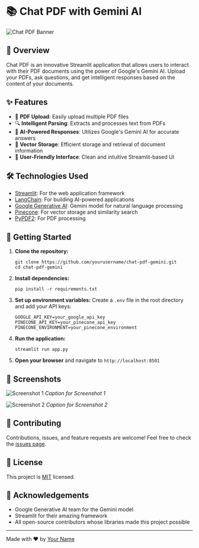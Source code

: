 # 📚 Chat PDF with Gemini AI

![Chat PDF Banner](https://your-image-url-here.com/banner.png)

## 🌟 Overview

Chat PDF is an innovative Streamlit application that allows users to interact with their PDF documents using the power of Google's Gemini AI. Upload your PDFs, ask questions, and get intelligent responses based on the content of your documents.

## ✨ Features

- 📁 **PDF Upload**: Easily upload multiple PDF files
- 🔍 **Intelligent Parsing**: Extracts and processes text from PDFs
- 🧠 **AI-Powered Responses**: Utilizes Google's Gemini AI for accurate answers
- 💾 **Vector Storage**: Efficient storage and retrieval of document information
- 🎨 **User-Friendly Interface**: Clean and intuitive Streamlit-based UI

## 🛠️ Technologies Used

- [Streamlit](https://streamlit.io/): For the web application framework
- [LangChain](https://python.langchain.com/): For building AI-powered applications
- [Google Generative AI](https://ai.google/): Gemini model for natural language processing
- [Pinecone](https://www.pinecone.io/): For vector storage and similarity search
- [PyPDF2](https://pypdf2.readthedocs.io/): For PDF processing

## 🚀 Getting Started

1. **Clone the repository:**

   ```
   git clone https://github.com/yourusername/chat-pdf-gemini.git
   cd chat-pdf-gemini
   ```

2. **Install dependencies:**

   ```
   pip install -r requirements.txt
   ```

3. **Set up environment variables:**
   Create a `.env` file in the root directory and add your API keys:

   ```
   GOOGLE_API_KEY=your_google_api_key
   PINECONE_API_KEY=your_pinecone_api_key
   PINECONE_ENVIRONMENT=your_pinecone_environment
   ```

4. **Run the application:**

   ```
   streamlit run app.py
   ```

5. **Open your browser** and navigate to `http://localhost:8501`

## 📸 Screenshots

![Screenshot 1](https://your-image-url-here.com/screenshot1.png)
_Caption for Screenshot 1_

![Screenshot 2](https://your-image-url-here.com/screenshot2.png)
_Caption for Screenshot 2_

## 🤝 Contributing

Contributions, issues, and feature requests are welcome! Feel free to check the [issues page](https://github.com/yourusername/chat-pdf-gemini/issues).

## 📝 License

This project is [MIT](https://choosealicense.com/licenses/mit/) licensed.

## 👏 Acknowledgements

- Google Generative AI team for the Gemini model
- Streamlit for their amazing framework
- All open-source contributors whose libraries made this project possible

---

Made with ❤️ by [Your Name](https://github.com/yourusername)
